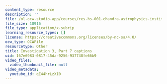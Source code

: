 ```yaml
---
content_type: resource
description: ''
file: /ol-ocw-studio-app/courses/res-hs-001-chandra-astrophysics-institute/qE44hrLzXI0_captions.webvtt
file_size: 18916
file_type: application/x-subrip
learning_resource_types: []
license: https://creativecommons.org/licenses/by-nc-sa/4.0/
ocw_type: OCWFile
resourcetype: Other
title: Investigation 3, Part 7 captions
uid: 167e6983-0817-45da-9256-937748fe66b9
video_files:
  video_thumbnail_file: null
video_metadata:
  youtube_id: qE44hrLzXI0
---
```

